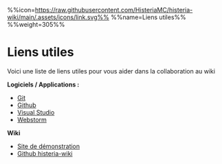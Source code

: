 %%icon=https://raw.githubusercontent.com/HisteriaMC/histeria-wiki/main/.assets/icons/link.svg%%
%%name=Liens utiles%%
%%weight=305%%
# Liens utiles

Voici une liste de liens utiles pour vous aider dans la collaboration au wiki

**Logiciels / Applications :**
- [Git](https://git-scm.com/)
- [Github](https://github.com/)
- [Visual Studio](https://visualstudio.microsoft.com/fr/)
- [Webstorm](https://www.jetbrains.com/webstorm/)

**Wiki**
- [Site de démonstration](https://histeria.zelytra.fr/)
- [Github histeria-wiki](https://github.com/HisteriaMC/histeria-wiki)
